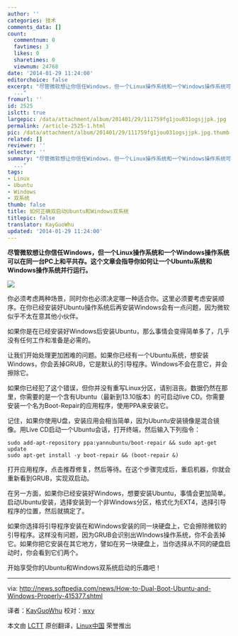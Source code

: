 ```yaml
---
author: ''
categories: 技术
comments_data: []
count:
  commentnum: 0
  favtimes: 3
  likes: 0
  sharetimes: 0
  viewnum: 24768
date: '2014-01-29 11:24:00'
editorchoice: false
excerpt: "尽管微软想让你信任Windows，但一个Linux操作系统和一个Windows操作系统可以在同一台PC上和平共存。这个文章会指导你如何让一个Ubuntu系统和Windows操作系统并行运行。\r\n\r\n你必须考虑两种场景，同时你也必须决定哪一种
  ..."
fromurl: ''
id: 2525
islctt: true
largepic: /data/attachment/album/201401/29/111759fg1jou031ogsjjpk.jpg
permalink: /article-2525-1.html
pic: /data/attachment/album/201401/29/111759fg1jou031ogsjjpk.jpg.thumb.jpg
related: []
reviewer: ''
selector: ''
summary: "尽管微软想让你信任Windows，但一个Linux操作系统和一个Windows操作系统可以在同一台PC上和平共存。这个文章会指导你如何让一个Ubuntu系统和Windows操作系统并行运行。\r\n\r\n你必须考虑两种场景，同时你也必须决定哪一种
  ..."
tags:
- Linux
- Ubuntu
- Windows
- 双系统
thumb: false
title: 如何正确双启动Ubuntu和Windows双系统
titlepic: false
translator: KayGuoWhu
updated: '2014-01-29 11:24:00'
---
```


**尽管微软想让你信任Windows，但一个Linux操作系统和一个Windows操作系统可以在同一台PC上和平共存。这个文章会指导你如何让一个Ubuntu系统和Windows操作系统并行运行。**


![](/data/attachment/album/201401/29/111759fg1jou031ogsjjpk.jpg)


你必须考虑两种场景，同时你也必须决定哪一种适合你。这里必须要考虑安装顺序。在你已经安装好Ubuntu操作系统后再安装Windows会有一点问题，因为微软似乎不太在意其他小伙伴。


如果你是在已经安装好Windows后安装Ubuntu，那么事情会变得简单多了，几乎没有任何工作和准备是必需的。


让我们开始处理更加困难的问题。如果你已经有一个Ubuntu系统，想安装Windows，你会丢掉GRUB，它是默认的引导程序。Windows不会在意它，并会擦除它。


如果你已经犯了这个错误，但你并没有重写Linux分区，请别沮丧。数据仍然在那里，你需要的是一个含有Ubuntu（最新到13.10版本）的可启动live CD。你需要安装一个名为Boot-Repair的应用程序，使用PPA来安装它。


记住，如果你使用U盘，安装应用会相当简单，因为Ubuntu安装镜像是混合镜像。用Live CD启动一个Ubuntu会话，打开终端，然后输入下列指令：



```
sudo add-apt-repository ppa:yannubuntu/boot-repair && sudo apt-get update
sudo apt-get install -y boot-repair && (boot-repair &)

```

打开应用程序，点击推荐修复，然后等待。在这个步骤完成后，重启机器，你就会重新看到GRUB，实现双启动。


在另一方面，如果你已经安装好Windows，想要安装Ubuntu，事情会更加简单。启动Ubuntu安装，选择安装到一个非Windows分区，格式化为EXT4，选择引导程序的位置，然后就搞定了。


如果你选择将引导程序安装在和Windows安装的同一块硬盘上，它会擦除微软的引导程序。这样没有问题，因为GRUB会识别出WIndows操作系统，你不会丢掉它。如果你把它安装在其它地方，譬如在另一块硬盘上，当你选择从不同的硬盘启动时，你会看到它们两个。


开始享受你的Ubuntu和Windows双系统启动的乐趣吧！




---


via: <http://news.softpedia.com/news/How-to-Dual-Boot-Ubuntu-and-Windows-Properly-415377.shtml>


译者：[KayGuoWhu](https://github.com/KayGuoWhu) 校对：[wxy](https://github.com/wxy)


本文由 [LCTT](https://github.com/LCTT/TranslateProject) 原创翻译，[Linux中国](http://linux.cn/) 荣誉推出